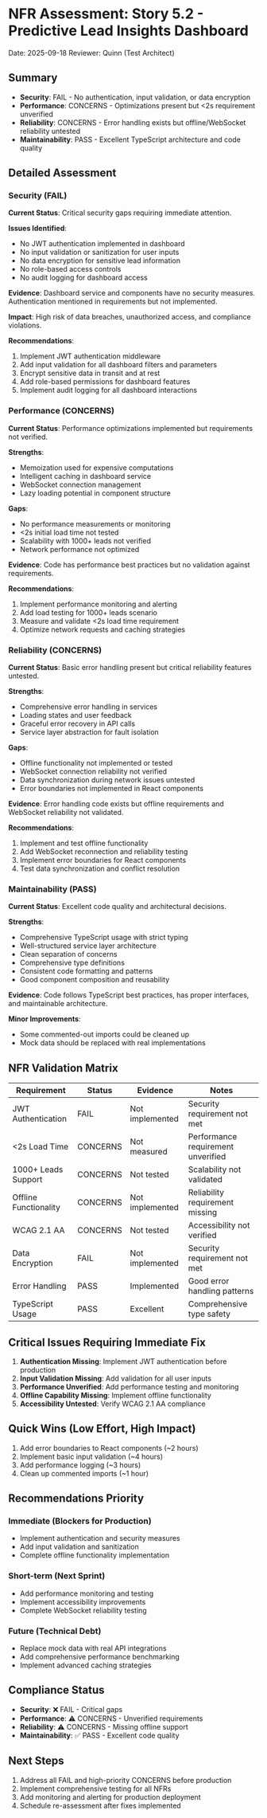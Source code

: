 # NFR Assessment: Story 5.2 - Predictive Lead Insights Dashboard

Date: 2025-09-18
Reviewer: Quinn (Test Architect)

## Summary

- **Security**: FAIL - No authentication, input validation, or data encryption
- **Performance**: CONCERNS - Optimizations present but <2s requirement unverified
- **Reliability**: CONCERNS - Error handling exists but offline/WebSocket reliability untested
- **Maintainability**: PASS - Excellent TypeScript architecture and code quality

## Detailed Assessment

### Security (FAIL)

**Current Status**: Critical security gaps requiring immediate attention.

**Issues Identified**:
- No JWT authentication implemented in dashboard
- No input validation or sanitization for user inputs
- No data encryption for sensitive lead information
- No role-based access controls
- No audit logging for dashboard access

**Evidence**: Dashboard service and components have no security measures. Authentication mentioned in requirements but not implemented.

**Impact**: High risk of data breaches, unauthorized access, and compliance violations.

**Recommendations**:
1. Implement JWT authentication middleware
2. Add input validation for all dashboard filters and parameters
3. Encrypt sensitive data in transit and at rest
4. Add role-based permissions for dashboard features
5. Implement audit logging for all dashboard interactions

### Performance (CONCERNS)

**Current Status**: Performance optimizations implemented but requirements not verified.

**Strengths**:
- Memoization used for expensive computations
- Intelligent caching in dashboard service
- WebSocket connection management
- Lazy loading potential in component structure

**Gaps**:
- No performance measurements or monitoring
- <2s initial load time not tested
- Scalability with 1000+ leads not verified
- Network performance not optimized

**Evidence**: Code has performance best practices but no validation against requirements.

**Recommendations**:
1. Implement performance monitoring and alerting
2. Add load testing for 1000+ leads scenario
3. Measure and validate <2s load time requirement
4. Optimize network requests and caching strategies

### Reliability (CONCERNS)

**Current Status**: Basic error handling present but critical reliability features untested.

**Strengths**:
- Comprehensive error handling in services
- Loading states and user feedback
- Graceful error recovery in API calls
- Service layer abstraction for fault isolation

**Gaps**:
- Offline functionality not implemented or tested
- WebSocket connection reliability not verified
- Data synchronization during network issues untested
- Error boundaries not implemented in React components

**Evidence**: Error handling code exists but offline requirements and WebSocket reliability not validated.

**Recommendations**:
1. Implement and test offline functionality
2. Add WebSocket reconnection and reliability testing
3. Implement error boundaries for React components
4. Test data synchronization and conflict resolution

### Maintainability (PASS)

**Current Status**: Excellent code quality and architectural decisions.

**Strengths**:
- Comprehensive TypeScript usage with strict typing
- Well-structured service layer architecture
- Clean separation of concerns
- Comprehensive type definitions
- Consistent code formatting and patterns
- Good component composition and reusability

**Evidence**: Code follows TypeScript best practices, has proper interfaces, and maintainable architecture.

**Minor Improvements**:
- Some commented-out imports could be cleaned up
- Mock data should be replaced with real implementations

## NFR Validation Matrix

| Requirement | Status | Evidence | Notes |
|-------------|--------|----------|-------|
| JWT Authentication | FAIL | Not implemented | Security requirement not met |
| <2s Load Time | CONCERNS | Not measured | Performance requirement unverified |
| 1000+ Leads Support | CONCERNS | Not tested | Scalability not validated |
| Offline Functionality | CONCERNS | Not implemented | Reliability requirement missing |
| WCAG 2.1 AA | CONCERNS | Not tested | Accessibility not verified |
| Data Encryption | FAIL | Not implemented | Security requirement not met |
| Error Handling | PASS | Implemented | Good error handling patterns |
| TypeScript Usage | PASS | Excellent | Comprehensive type safety |

## Critical Issues Requiring Immediate Fix

1. **Authentication Missing**: Implement JWT authentication before production
2. **Input Validation Missing**: Add validation for all user inputs
3. **Performance Unverified**: Add performance testing and monitoring
4. **Offline Capability Missing**: Implement offline functionality
5. **Accessibility Untested**: Verify WCAG 2.1 AA compliance

## Quick Wins (Low Effort, High Impact)

1. Add error boundaries to React components (~2 hours)
2. Implement basic input validation (~4 hours)
3. Add performance logging (~3 hours)
4. Clean up commented imports (~1 hour)

## Recommendations Priority

### Immediate (Blockers for Production)
- Implement authentication and security measures
- Add input validation and sanitization
- Complete offline functionality implementation

### Short-term (Next Sprint)
- Add performance monitoring and testing
- Implement accessibility improvements
- Complete WebSocket reliability testing

### Future (Technical Debt)
- Replace mock data with real API integrations
- Add comprehensive performance benchmarking
- Implement advanced caching strategies

## Compliance Status

- **Security**: ❌ FAIL - Critical gaps
- **Performance**: ⚠️ CONCERNS - Unverified requirements
- **Reliability**: ⚠️ CONCERNS - Missing offline support
- **Maintainability**: ✅ PASS - Excellent code quality

## Next Steps

1. Address all FAIL and high-priority CONCERNS before production
2. Implement comprehensive testing for all NFRs
3. Add monitoring and alerting for production deployment
4. Schedule re-assessment after fixes implemented
